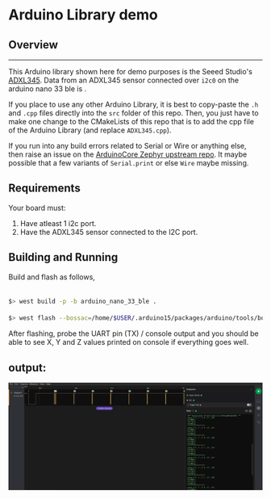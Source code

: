 # Arduino Library demo

## Overview
********

This Arduino library shown here for demo purposes is the Seeed Studio's [ADXL345](https://github.com/Seeed-Studio/Accelerometer_ADXL345).
Data from an ADXL345 sensor connected over `i2c0` on the arduino nano 33 ble is .

If you place to use any other Arduino Library, it is best to copy-paste the ``.h`` and ``.cpp`` files directly into the ``src`` folder of this repo. Then, you just have to make one change to the CMakeLists of this repo that is to add the cpp file of the Arduino Library (and replace ``ADXL345.cpp``).

If you run into any build errors related to Serial or Wire or anything else, then raise an issue on the [ArduinoCore Zephyr upstream repo](https://github.com/zephyrproject-rtos/gsoc-2022-arduino-core). It maybe possible that a few variants of ``Serial.print`` or else ``Wire`` maybe missing.

## Requirements

Your board must:

1. Have atleast 1 i2c port.
2. Have the ADXL345 sensor connected to the I2C port.

## Building and Running

Build and flash as follows,

```sh

$> west build -p -b arduino_nano_33_ble .

$> west flash --bossac=/home/$USER/.arduino15/packages/arduino/tools/bossac/1.9.1-arduino2/bossac

```

After flashing, probe the UART pin (TX) / console output and you should be able to see X, Y and Z values printed on console if everything goes well.

## output:

![](images/demo.png)
